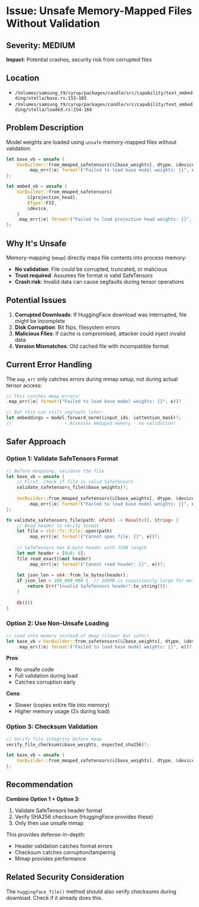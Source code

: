 # Issue: Unsafe Memory-Mapped Files Without Validation

## Severity: MEDIUM
**Impact**: Potential crashes, security risk from corrupted files

## Location
- `/Volumes/samsung_t9/cyrup/packages/candle/src/capability/text_embedding/stella/base.rs:153-165`
- `/Volumes/samsung_t9/cyrup/packages/candle/src/capability/text_embedding/stella/loaded.rs:154-166`

## Problem Description

Model weights are loaded using `unsafe` memory-mapped files without validation:

```rust
let base_vb = unsafe {
    VarBuilder::from_mmaped_safetensors(&[base_weights], dtype, &device)
        .map_err(|e| format!("Failed to load base model weights: {}", e))?
};

let embed_vb = unsafe {
    VarBuilder::from_mmaped_safetensors(
        &[projection_head],
        DType::F32,
        &device,
    )
    .map_err(|e| format!("Failed to load projection head weights: {}", e))?
};
```

## Why It's Unsafe

Memory-mapping (`mmap`) directly maps file contents into process memory:
- **No validation**: File could be corrupted, truncated, or malicious
- **Trust required**: Assumes file format is valid SafeTensors
- **Crash risk**: Invalid data can cause segfaults during tensor operations

## Potential Issues

1. **Corrupted Downloads**: If HuggingFace download was interrupted, file might be incomplete
2. **Disk Corruption**: Bit flips, filesystem errors
3. **Malicious Files**: If cache is compromised, attacker could inject invalid data
4. **Version Mismatches**: Old cached file with incompatible format

## Current Error Handling

The `map_err` only catches errors during mmap setup, not during actual tensor access:

```rust
// This catches mmap errors:
.map_err(|e| format!("Failed to load base model weights: {}", e))?

// But this can still segfault later:
let embeddings = model.forward_norm(&input_ids, &attention_mask)?;
//                    ↑ Accesses mmapped memory - no validation!
```

## Safer Approach

### Option 1: Validate SafeTensors Format

```rust
// Before mmapping, validate the file
let base_vb = unsafe {
    // First, check if file is valid SafeTensors
    validate_safetensors_file(&base_weights)?;
    
    VarBuilder::from_mmaped_safetensors(&[base_weights], dtype, &device)
        .map_err(|e| format!("Failed to load base model weights: {}", e))?
};

fn validate_safetensors_file(path: &Path) -> Result<(), String> {
    // Read header to verify format
    let file = std::fs::File::open(path)
        .map_err(|e| format!("Cannot open file: {}", e))?;
    
    // SafeTensors has 8-byte header with JSON length
    let mut header = [0u8; 8];
    file.read_exact(&mut header)
        .map_err(|e| format!("Cannot read header: {}", e))?;
    
    let json_len = u64::from_le_bytes(header);
    if json_len > 100_000_000 {  // 100MB is suspiciously large for metadata
        return Err("Invalid SafeTensors header".to_string());
    }
    
    Ok(())
}
```

### Option 2: Use Non-Unsafe Loading

```rust
// Load into memory instead of mmap (slower but safer)
let base_vb = VarBuilder::from_safetensors(&[base_weights], dtype, &device)
    .map_err(|e| format!("Failed to load base model weights: {}", e))?;
```

**Pros**:
- No unsafe code
- Full validation during load
- Catches corruption early

**Cons**:
- Slower (copies entire file into memory)
- Higher memory usage (2x during load)

### Option 3: Checksum Validation

```rust
// Verify file integrity before mmap
verify_file_checksum(&base_weights, expected_sha256)?;

let base_vb = unsafe {
    VarBuilder::from_mmaped_safetensors(&[base_weights], dtype, &device)?
};
```

## Recommendation

**Combine Option 1 + Option 3**:
1. Validate SafeTensors header format
2. Verify SHA256 checksum (HuggingFace provides these)
3. Only then use unsafe mmap

This provides defense-in-depth:
- Header validation catches format errors
- Checksum catches corruption/tampering
- Mmap provides performance

## Related Security Consideration

The `huggingface_file()` method should also verify checksums during download. Check if it already does this.
